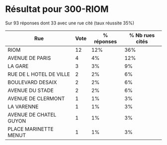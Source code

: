 # Résultat pour 300-RIOM

Sur 93 réponses dont 33 avec une rue cité (taux réussite 35%)

| Rue | Vote | % réponses | % Nb rues cités|
|-----|------|------------|----------------|
| RIOM | 12 | 12% | 36%|
| AVENUE DE PARIS | 4 | 4% | 12%|
| LA GARE | 3 | 3% | 9%|
| RUE DE L HOTEL DE VILLE | 2 | 2% | 6%|
| BOULEVARD DESAIX | 2 | 2% | 6%|
| AVENUE DU STADE | 2 | 2% | 6%|
| AVENUE DE CLERMONT | 1 | 1% | 3%|
| LA VARENNE | 1 | 1% | 3%|
| AVENUE DE CHATEL GUYON | 1 | 1% | 3%|
| PLACE MARINETTE MENUT | 1 | 1% | 3%|
